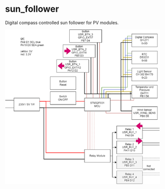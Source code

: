 # sun_follower
Digital compass controlled sun follower for PV modules.

![block diagram](weather_station.drawio.png)
